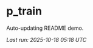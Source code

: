 # p_train

Auto-updating README demo.

<!--START_SECTION:status-->
_Last run: 2025-10-18 05:18 UTC_
<!--END_SECTION:status-->




















































































































































































































































































































































































































































































































































































































































































































































































































































































































































































































































































































































































































































































































































































